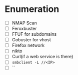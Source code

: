 # Enumeration

* [ ] NMAP Scan
* [ ] Feroxbuster
* [ ] FFUF for subdomains
* [ ] Gobuster for vhost
* [ ] Firefox network
* [ ] nikto
* [ ] Curl(if a web service is there)
* [ ] `smbclient -L //<IP>`
* [ ] ``
